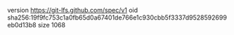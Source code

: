 version https://git-lfs.github.com/spec/v1
oid sha256:19f9fc753c1a0fb65d0a67401de766e1c930cbb5f3337d9528592699eb0d13b8
size 1068
